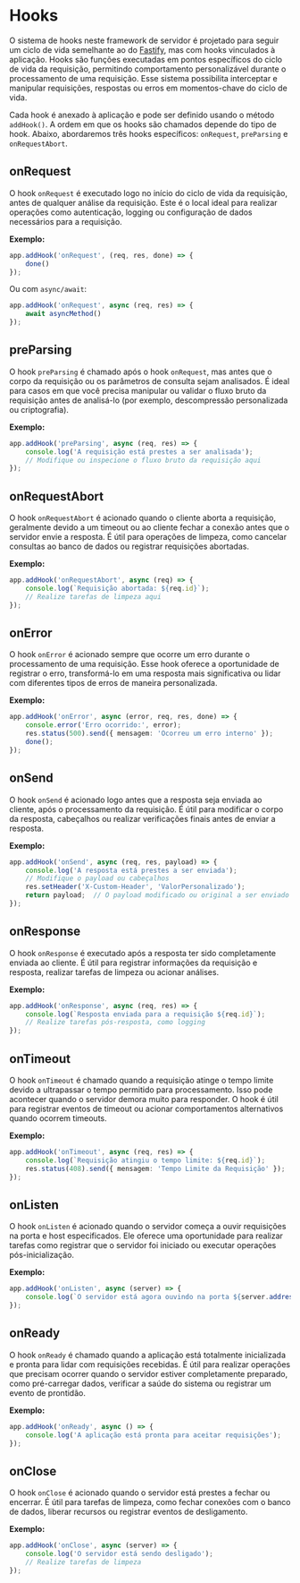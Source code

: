 # Hooks

O sistema de hooks neste framework de servidor é projetado para seguir um ciclo de vida semelhante ao do [Fastify](https://fastify.dev/docs/latest/Reference/Hooks/), mas com hooks vinculados à aplicação. Hooks são funções executadas em pontos específicos do ciclo de vida da requisição, permitindo comportamento personalizável durante o processamento de uma requisição. Esse sistema possibilita interceptar e manipular requisições, respostas ou erros em momentos-chave do ciclo de vida.

Cada hook é anexado à aplicação e pode ser definido usando o método ``addHook()``. A ordem em que os hooks são chamados depende do tipo de hook. Abaixo, abordaremos três hooks específicos: ``onRequest``, ``preParsing`` e ``onRequestAbort``.

## onRequest

O hook ``onRequest`` é executado logo no início do ciclo de vida da requisição, antes de qualquer análise da requisição. Este é o local ideal para realizar operações como autenticação, logging ou configuração de dados necessários para a requisição.

**Exemplo:**

```typescript
app.addHook('onRequest', (req, res, done) => {
    done()
});
```

Ou com ``async/await``:

```typescript
app.addHook('onRequest', async (req, res) => {
    await asyncMethod()
});
```

## preParsing

O hook ``preParsing`` é chamado após o hook ``onRequest``, mas antes que o corpo da requisição ou os parâmetros de consulta sejam analisados. É ideal para casos em que você precisa manipular ou validar o fluxo bruto da requisição antes de analisá-lo (por exemplo, descompressão personalizada ou criptografia).

**Exemplo:**

```typescript
app.addHook('preParsing', async (req, res) => {
    console.log('A requisição está prestes a ser analisada');
    // Modifique ou inspecione o fluxo bruto da requisição aqui
});
```

## onRequestAbort

O hook ``onRequestAbort`` é acionado quando o cliente aborta a requisição, geralmente devido a um timeout ou ao cliente fechar a conexão antes que o servidor envie a resposta. É útil para operações de limpeza, como cancelar consultas ao banco de dados ou registrar requisições abortadas.

**Exemplo:**

```typescript
app.addHook('onRequestAbort', async (req) => {
    console.log(`Requisição abortada: ${req.id}`);
    // Realize tarefas de limpeza aqui
});
```

## onError

O hook ``onError`` é acionado sempre que ocorre um erro durante o processamento de uma requisição. Esse hook oferece a oportunidade de registrar o erro, transformá-lo em uma resposta mais significativa ou lidar com diferentes tipos de erros de maneira personalizada.

**Exemplo:**

```typescript
app.addHook('onError', async (error, req, res, done) => {
    console.error('Erro ocorrido:', error);
    res.status(500).send({ mensagem: 'Ocorreu um erro interno' });
    done();
});
```

## onSend

O hook ``onSend`` é acionado logo antes que a resposta seja enviada ao cliente, após o processamento da requisição. É útil para modificar o corpo da resposta, cabeçalhos ou realizar verificações finais antes de enviar a resposta.

**Exemplo:**

```typescript
app.addHook('onSend', async (req, res, payload) => {
    console.log('A resposta está prestes a ser enviada');
    // Modifique o payload ou cabeçalhos
    res.setHeader('X-Custom-Header', 'ValorPersonalizado');
    return payload;  // O payload modificado ou original a ser enviado
});
```

## onResponse

O hook ``onResponse`` é executado após a resposta ter sido completamente enviada ao cliente. É útil para registrar informações da requisição e resposta, realizar tarefas de limpeza ou acionar análises.

**Exemplo:**

```typescript
app.addHook('onResponse', async (req, res) => {
    console.log(`Resposta enviada para a requisição ${req.id}`);
    // Realize tarefas pós-resposta, como logging
});
```

## onTimeout

O hook ``onTimeout`` é chamado quando a requisição atinge o tempo limite devido a ultrapassar o tempo permitido para processamento. Isso pode acontecer quando o servidor demora muito para responder. O hook é útil para registrar eventos de timeout ou acionar comportamentos alternativos quando ocorrem timeouts.

**Exemplo:**

```typescript
app.addHook('onTimeout', async (req, res) => {
    console.log(`Requisição atingiu o tempo limite: ${req.id}`);
    res.status(408).send({ mensagem: 'Tempo Limite da Requisição' });
});
```

## onListen

O hook ``onListen`` é acionado quando o servidor começa a ouvir requisições na porta e host especificados. Ele oferece uma oportunidade para realizar tarefas como registrar que o servidor foi iniciado ou executar operações pós-inicialização.

**Exemplo:**

```typescript
app.addHook('onListen', async (server) => {
    console.log(`O servidor está agora ouvindo na porta ${server.address().port}`);
});
```

## onReady

O hook ``onReady`` é chamado quando a aplicação está totalmente inicializada e pronta para lidar com requisições recebidas. É útil para realizar operações que precisam ocorrer quando o servidor estiver completamente preparado, como pré-carregar dados, verificar a saúde do sistema ou registrar um evento de prontidão.

**Exemplo:**

```typescript
app.addHook('onReady', async () => {
    console.log('A aplicação está pronta para aceitar requisições');
});
```

## onClose

O hook ``onClose`` é acionado quando o servidor está prestes a fechar ou encerrar. É útil para tarefas de limpeza, como fechar conexões com o banco de dados, liberar recursos ou registrar eventos de desligamento.

**Exemplo:**

```typescript
app.addHook('onClose', async (server) => {
    console.log('O servidor está sendo desligado');
    // Realize tarefas de limpeza
});
```
